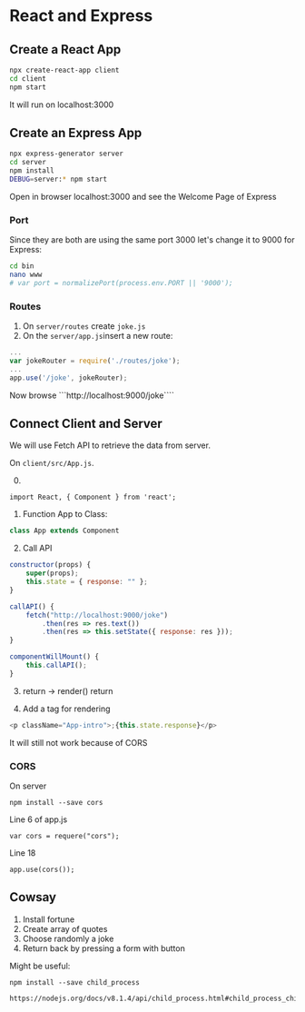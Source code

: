 # React and Express

## Create a React App

```bash
npx create-react-app client
cd client
npm start
```

It will run on localhost:3000

## Create an Express App

```bash
npx express-generator server
cd server
npm install
DEBUG=server:* npm start
```

Open in browser localhost:3000 and see the Welcome Page of Express

### Port

Since they are both are using the same port 3000 let's change it to 9000 for Express:

```bash
cd bin
nano www
# var port = normalizePort(process.env.PORT || '9000');
```

### Routes

1. On ```server/routes``` create ```joke.js```
2. On the ```server/app.js```insert a new route:

```javascript
...
var jokeRouter = require('./routes/joke');
...
app.use('/joke', jokeRouter);
```

Now browse ```http://localhost:9000/joke````

## Connect Client and Server

We will use Fetch API to retrieve the data from server.

On ```client/src/App.js```.

0. 

    import React, { Component } from 'react';

1. Function App to Class:

```javascript
class App extends Component
```

2. Call API
```javascript
constructor(props) {
    super(props);
    this.state = { response: "" };
}

callAPI() {
    fetch("http://localhost:9000/joke")
        .then(res => res.text())
        .then(res => this.setState({ response: res }));
}

componentWillMount() {
    this.callAPI();
}
```

3. return -> render() return

4. Add a tag for rendering

```javascript
<p className="App-intro">;{this.state.response}</p>
```

It will still not work because of CORS

### CORS

On server

    npm install --save cors

Line 6 of app.js

    var cors = requere("cors");

Line 18

    app.use(cors());


## Cowsay

1. Install fortune
2. Create array of quotes
3. Choose randomly a joke
4. Return back by pressing a form with button 

Might be useful:

    npm install --save child_process

    https://nodejs.org/docs/v8.1.4/api/child_process.html#child_process_child_process_exec_command_options_callback
